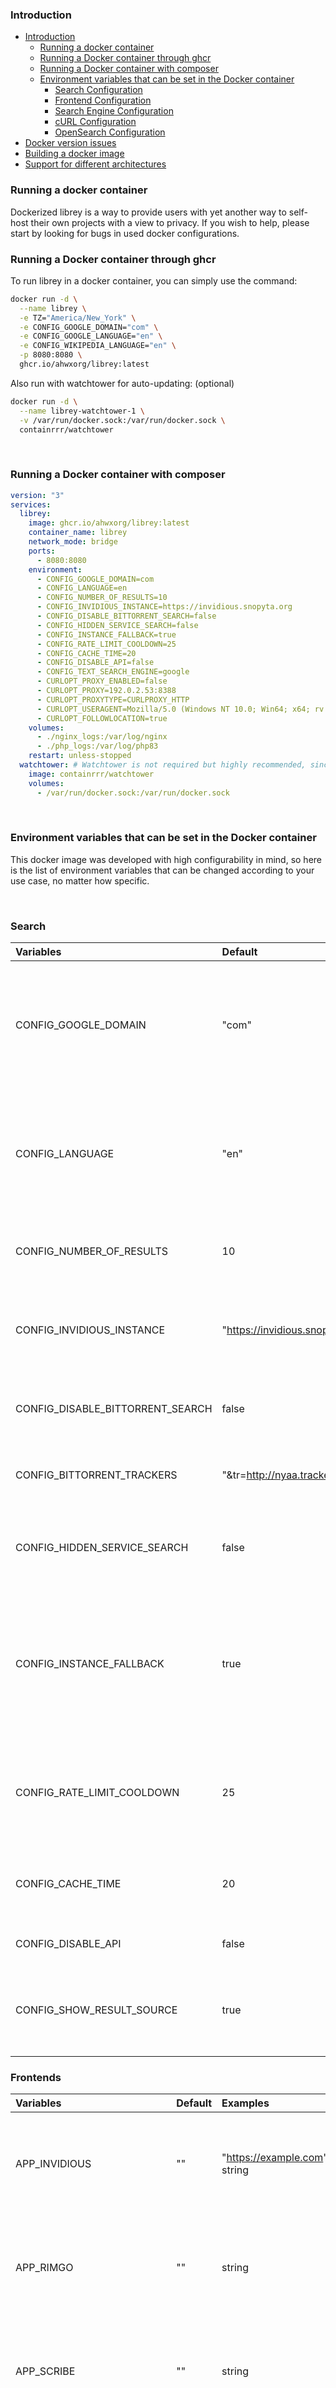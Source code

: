 
### Introduction

- [Introduction](#introduction)
  - [Running a docker container](#running-a-docker-container)
  - [Running a Docker container through ghcr](#running-a-docker-container-through-ghcr)
  - [Running a Docker container with composer](#running-a-docker-container-with-composer)
  - [Environment variables that can be set in the Docker container](#environment-variables-that-can-be-set-in-the-docker-container)
    - [Search Configuration](#search)
    - [Frontend Configuration](#frontends)
    - [Search Engine Configuration](#engines)
    - [cURL Configuration](#curl)
    - [OpenSearch Configuration](#opensearch)
- [Docker version issues](#docker-version-issues)
- [Building a docker image](#building-a-docker-image)
- [Support for different architectures](#support-for-different-architectures)

### Running a docker container

Dockerized librey is a way to provide users with yet another way to self-host their own projects with a view to privacy. If you wish to help, please start by looking for bugs in used docker configurations.

### Running a Docker container through ghcr

To run librey in a docker container, you can simply use the command:

```sh
docker run -d \
  --name librey \
  -e TZ="America/New_York" \
  -e CONFIG_GOOGLE_DOMAIN="com" \
  -e CONFIG_GOOGLE_LANGUAGE="en" \
  -e CONFIG_WIKIPEDIA_LANGUAGE="en" \
  -p 8080:8080 \
  ghcr.io/ahwxorg/librey:latest
```

Also run with watchtower for auto-updating: (optional)
```sh
docker run -d \
  --name librey-watchtower-1 \
  -v /var/run/docker.sock:/var/run/docker.sock \
  containrrr/watchtower
```

<br>

### Running a Docker container with composer

```yml
version: "3"
services:
  librey:
    image: ghcr.io/ahwxorg/librey:latest
    container_name: librey
    network_mode: bridge
    ports:
      - 8080:8080
    environment:
      - CONFIG_GOOGLE_DOMAIN=com
      - CONFIG_LANGUAGE=en
      - CONFIG_NUMBER_OF_RESULTS=10
      - CONFIG_INVIDIOUS_INSTANCE=https://invidious.snopyta.org
      - CONFIG_DISABLE_BITTORRENT_SEARCH=false
      - CONFIG_HIDDEN_SERVICE_SEARCH=false
      - CONFIG_INSTANCE_FALLBACK=true
      - CONFIG_RATE_LIMIT_COOLDOWN=25
      - CONFIG_CACHE_TIME=20
      - CONFIG_DISABLE_API=false
      - CONFIG_TEXT_SEARCH_ENGINE=google
      - CURLOPT_PROXY_ENABLED=false
      - CURLOPT_PROXY=192.0.2.53:8388
      - CURLOPT_PROXYTYPE=CURLPROXY_HTTP
      - CURLOPT_USERAGENT=Mozilla/5.0 (Windows NT 10.0; Win64; x64; rv:116.0) Gecko/20100101 Firefox/116.0
      - CURLOPT_FOLLOWLOCATION=true
    volumes:
      - ./nginx_logs:/var/log/nginx
      - ./php_logs:/var/log/php83
    restart: unless-stopped
  watchtower: # Watchtower is not required but highly recommended, since Watchtower will re-pull and restart the LibreY container automatically whenever there's an update.
    image: containrrr/watchtower
    volumes:
      - /var/run/docker.sock:/var/run/docker.sock
```

<br>

### Environment variables that can be set in the Docker container

This docker image was developed with high configurability in mind, so here is the list of environment variables that can be changed according to your use case, no matter how specific.

<br>

### Search

| Variables | Default | Examples | Description |
|:----------|:-------------|:---------|:------|
| CONFIG_GOOGLE_DOMAIN | "com" | "com", "com.br", "cat", "se" | Defines which Google domain the search will be done on, change according to your country. |
| CONFIG_LANGUAGE | "en" | "zh-Hans", "fil", "no" | Defines the language in which searches will be done, see the list of supported languages [here](https://developers.google.com/custom-search/docs/ref_languages). |
| CONFIG_NUMBER_OF_RESULTS  | 10 | integer | Number of results for Google to return each page. |
| CONFIG_INVIDIOUS_INSTANCE | "https://invidious.snopyta.org" | string | Defines the host that will be used to do video searches using Invidious. |
| CONFIG_DISABLE_BITTORRENT_SEARCH | false | boolean | Defines whether bittorrent search will be disabled |
| CONFIG_BITTORRENT_TRACKERS | "&tr=http://nyaa.tracker.wf:7777/announce&tr=udp://open.stealth.si:80/announce&tr=udp://tracker.opentrackr.org:1337/announce&tr=udp://exodus.desync.com:6969/announce&tr=udp://tracker.torrent.eu.org:451/announce" | string | Set list of bittorrent trackers for torrent search. |
| CONFIG_HIDDEN_SERVICE_SEARCH | false | boolean | Defines whether hidden service search will be disabled |
| CONFIG_INSTANCE_FALLBACK | true | boolean | Choose whether or not to use the API on the backend to request to another LibreX/Y instance in case of rate limiting. |
| CONFIG_RATE_LIMIT_COOLDOWN | 25 | integer | Time in minutes to wait before sending requests to Google again after a rate limit. |
| CONFIG_CACHE_TIME | 20 | integer | Time in minutes to store results for in the cache. |
| CONFIG_DISABLE_API | false | boolean | Disable requests to /api.php |
| CONFIG_SHOW_RESULT_SOURCE | true | boolean | Whether to show where the result is from on the results page |

### Frontends
| Variables | Default | Examples | Description |
|:----------|:-------------|:---------|:------|
| APP_INVIDIOUS | "" | "https://example.com", string | Integration with external self-hosted apps, configure the desired host. |
| APP_RIMGO | "" | string | Integration with external self-hosted apps, configure the desired host. |
| APP_SCRIBE | "" | string | Integration with external self-hosted apps, configure the desired host. |
| APP_GOTHUB | "" | string | Integration with external self-hosted apps, configure the desired host. |
| APP_NITTER | "" | string | Integration with external self-hosted apps, configure the desired host. |
| APP_LIBREREDDIT | "" | string | Integration with external self-hosted apps, configure the desired host. |
| APP_PROXITOK | "" | string | Integration with external self-hosted apps, configure the desired host. |
| APP_WIKILESS | "" | string | Integration with external self-hosted apps, configure the desired host. |
| APP_QUETRE | "" | string | Integration with external self-hosted apps, configure the desired host. |
| APP_LIBREMDB | "" | string | Integration with external self-hosted apps, configure the desired host. |
| APP_BREEZEWIKI | "" | string | Integration with external self-hosted apps, configure the desired host. |
| APP_ANONYMOUS_OVERFLOW | "" | string | Integration with external self-hosted apps, configure the desired host. |
| APP_SUDS | "" | string | Integration with external self-hosted apps, configure the desired host. |
| APP_BIBLIOREADS | "" | string | Integration with external self-hosted apps, configure the desired host. |

### Engines
| Variables | Default | Examples | Description |
|:----------|:-------------|:---------|:------|
| CONFIG_TEXT_SEARCH_ENGINE | "auto" | "brave", "duckduckgo", "ecosia", "google", "mojeek", "yandex" | Use a specific search engine, or "auto" to use any available search engine. |

### cURL
| Variables | Default | Examples | Description |
|:----------|:-------------|:---------|:------|
| CURLOPT_PROXY_ENABLED | false | boolean | If you want to use a proxy, you need to set this variable to true. |
| CURLOPT_PROXY | "" | "192.0.2.53:8388" | Set the proxy using the ip and port to be used. |
| CURLOPT_PROXYTYPE | "CURLPROXY_HTTP" | "CURLPROXY_SOCKS4A", "CURLPROXY_SOCKS5", "CURLPROXY_SOCKS5_HOSTNAME" | Set the type of proxy connection (if you enabled it). |
| CURLOPT_RETURNTRANSFER | true | boolean | Return the transfer as a string of the return value of curl_exec() instead of outputting it directly. |
| CURLOPT_ENCODING | "" | string | Return the transfer as a string of the return value of curl_exec() instead of outputting it directly. |
| CURLOPT_USERAGENT | "Mozilla/5.0 (Windows NT 10.0; Win64; x64; rv:116.0) Gecko/20100101 Firefox/116.0" | string | This variable defines the 'User-Agent' that curl will use to attempt to avoid being blocked. |
| CURLOPT_IPRESOLVE | "CURL_IPRESOLVE_WHATEVER" | "CURL_IPRESOLVE_V4", "CURL_IPRESOLVE_V6" | Use a fixed IP version for making requests, or what DNS prefers. |
| CURLOPT_CUSTOMREQUEST | "GET" | "POST", "CONNECT" | Defines the HTTP method that curl will use to make the request. |
| CURLOPT_MAXREDIRS | 5 | integer | The maximum amount of HTTP redirections to follow, only enabled with CURLOPT_FOLLOWLOCATION. |
| CURLOPT_TIMEOUT | 3 | integer | The maximum amount of time for cURL requests to complete. |
| CURLOPT_VERBOSE | false | boolean | Whether to output verbose information. |
| CURLOPT_FOLLOWLOCATION | true | boolean | Whether to follow any Location header. Required for instance fallback. |


### OpenSearch

| Variables | Default | Examples | Description |
|:----------|:-------------|:---------|:------|
| OPEN_SEARCH_TITLE |  "LibreY" | string | [OpenSearch XML](https://developer.mozilla.org/en-US/docs/Web/OpenSearch) |
| OPEN_SEARCH_DESCRIPTION | "Framework and javascript free privacy respecting meta search engine" | string | [OpenSearch XML](https://developer.mozilla.org/en-US/docs/Web/OpenSearch) |
| OPEN_SEARCH_ENCODING | "UTF-8" | "UTF-8" | [OpenSearch XML](https://developer.mozilla.org/en-US/docs/Web/OpenSearch) |
| OPEN_SEARCH_LONG_NAME | "LibreY Search" | string | [OpenSearch XML](https://developer.mozilla.org/en-US/docs/Web/OpenSearch) |
| OPEN_SEARCH_HOST | "http://localhost:80" | string | Host used to identify librey on the network |

<br>

### Docker version issues

If you are going to build your own docker image based on this repository, pay attention to your Docker version, because depending on how recent the installed version is, maybe you should use the `buildx` command instead of `build`.

Docker <= 20.10: `docker build`

Docker > 20.10: `docker buildx build`

<br>

### Building a docker image

If you don't want to use the image that is already available on `docker hub`, then you can simply build the Dockerfile directly from the github repository using the command:

```sh
docker build https://github.com/Ahwxorg/librey.git -t librey:latest
```

```sh
docker run -d --name librey \
    -e CONFIG_GOOGLE_DOMAIN="com" \
    -e CONFIG_GOOGLE_LANGUAGE="en" \
    -p 8080:8080 \
    librey:latest
```

Or, instead of doing the build remotely, you still have the opportunity to `git clone` the repository, and build it locally with the command:

```sh
git clone https://github.com/Ahwxorg/librey.git
cd librey/
docker build -t librey:latest .
```

<br>

### Support for different architectures

Supported architectures for the official librey images include the same ones supported by Alpine itself, which are typically denoted as `linux/386`, `linux/amd64`, `linux/arm/v6`. If you need support for a different architecture, such as `linux/arm/v7`, you can modify the 'Dockerfile' to use a more comprehensive base image like `ubuntu:latest` instead.

In this case, you must run the `buildx` process specifying the desired architecture as shown in the example below:

```sh
docker buildx build \
    --no-cache \
    --platform linux/arm/v7 \
    --tag ahwxorg/librey:latest .
```

**OBS:** Keep in mind that this can cause some issues at build time, so you need to know a little about Dockerfiles to solve this problem for your specific case.
